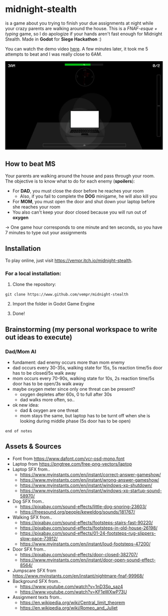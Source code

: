 # midnight-stealth
is a game about you trying to finish your due assignments at night while your
crazy parents are walking around the house. This is a *FNAF-esque + typing* game,
so I do apologize if your hands aren't fast enough for Midnight Stealth. Made in **Godot** for **Siege Hackathon** :)

You can watch the demo video [here](https://youtu.be/PNmCO0DFdXo). A few minutes later, it took me 5 attempts to beat and I was really close to 6AM.

![](https://github.com/vempr/midnight-stealth/blob/dd002d472cfec3be2e5436f5fca91c7575394f1a/assets/readme/week-2.jpg)

## How to beat MS

Your parents are walking around the house and pass through your room.
The objective is to know what to do for each enemy (**spoilers**):
- For **DAD**, you must close the door before he reaches your room
	- Also, if you fail to complete the **DOG** minigame, he will also kill you
- For **MOM**, you must open the door and shut down your laptop before she reaches your room
- You also can't keep your door closed because you will run out of **oxygen**

-> One game hour corresponds to one minute and ten seconds, so you have 7 minutes to type out your assignments

## Installation

To play online, just visit https://vempr.itch.io/midnight-stealth.

### For a local installation:

1. Clone the repository:

`git clone https://www.github.com/vempr/midnight-stealth`

2. Import the folder in Godot Game Engine

3. Done!

## Brainstorming (my personal workspace to write out ideas to execute)
### Dad/Mom AI
- fundament: dad enemy occurs more than mom enemy
- dad occurs every 30-35s, walking state for 15s, 5s reaction time/5s door has to be closed/5s walk away
- mom occurs every 70-90s, walking state for 10s, 2s reaction time/5s door has to be open/3s walk away
- maybe oxygen meter since only one threat can be present?
	- oxygen depletes after 60s, 0 to full after 30s
	- dad walks more often, so..
- ok new idea:
	- dad & oxygen are one threat
	- mom stays the same, but laptop has to be turnt off when she is looking during middle phase (5s door has to be open)

`end of notes`

## Assets & Sources
- Font from https://www.dafont.com/vcr-osd-mono.font
- Laptop from https://pngtree.com/free-png-vectors/laptop
- Laptop SFX from..
	- https://www.myinstants.com/en/instant/correct-answer-gameshow/
	- https://www.myinstants.com/en/instant/wrong-answer-gameshow/
	- https://www.myinstants.com/en/instant/windows-xp-shutdown/
	- https://www.myinstants.com/en/instant/windows-xp-startup-sound-58970/
- Dog SFX from..
	- https://pixabay.com/sound-effects/little-dog-snoring-23603/
	- https://freesound.org/people/keweldog/sounds/181767/
- Walking SFX from..
	- https://pixabay.com/sound-effects/footsteps-stairs-fast-90220/
	- https://pixabay.com/sound-effects/footsteps-in-old-house-26198/
	- https://pixabay.com/sound-effects/01-24-footsteps-rug-slippers-slow-pace-73912/
	- https://www.myinstants.com/en/instant/loud-footsteps-47200/
- Door SFX from..
	- https://pixabay.com/sound-effects/door-closed-382707/
	- https://www.myinstants.com/en/instant/door-open-sound-effect-8564/
- Jumpscare SFX from https://www.myinstants.com/en/instant/nightmare-fnaf-99968/
- Background SFX from..
	- https://www.youtube.com/watch?v=1nD3Sp_saz4
	- https://www.youtube.com/watch?v=KF1eWXwP73U
- Assignment texts from..
	- https://en.wikipedia.org/wiki/Central_limit_theorem
	- https://en.wikipedia.org/wiki/Romeo_and_Juliet
